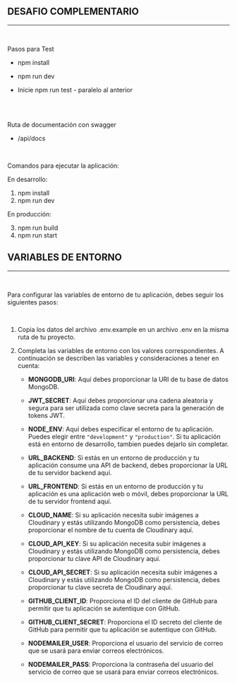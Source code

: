 ## DESAFIO COMPLEMENTARIO

---

<br>

Pasos para Test

- npm install

- npm run dev
- Inicie npm run test - paralelo al anterior

<br>

<br>

Ruta de documentación con swagger

- /api/docs

<br>

Comandos para ejecutar la aplicación:

En desarrollo:

1. npm install
2. npm run dev

En producción:

3. npm run build
4. npm run start

## VARIABLES DE ENTORNO

---

<br>

Para configurar las variables de entorno de tu aplicación, debes seguir los siguientes pasos:

<br>

1. Copia los datos del archivo .env.example en un archivo .env en la misma ruta de tu proyecto.

2. Completa las variables de entorno con los valores correspondientes. A continuación se describen las variables y consideraciones a tener en cuenta:

   - **MONGODB_URI**: Aquí debes proporcionar la URI de tu base de datos MongoDB.

   - **JWT_SECRET**: Aquí debes proporcionar una cadena aleatoria y segura para ser utilizada como clave secreta para la generación de tokens JWT.

   - **NODE_ENV**: Aquí debes especificar el entorno de tu aplicación. Puedes elegir entre `"development"` y `"production"`. Si tu aplicación está en entorno de desarrollo, tambien puedes dejarlo sin completar.

   - **URL_BACKEND**: Si estás en un entorno de producción y tu aplicación consume una API de backend, debes proporcionar la URL de tu servidor backend aquí.

   - **URL_FRONTEND**: Si estás en un entorno de producción y tu aplicación es una aplicación web o móvil, debes proporcionar la URL de tu servidor frontend aquí.

   - **CLOUD_NAME**: Si su aplicación necesita subir imágenes a Cloudinary y estás utilizando MongoDB como persistencia, debes proporcionar el nombre de tu cuenta de Cloudinary aquí.

   - **CLOUD_API_KEY**: Si su aplicación necesita subir imágenes a Cloudinary y estás utilizando MongoDB como persistencia, debes proporcionar tu clave API de Cloudinary aquí.

   - **CLOUD_API_SECRET**: Si su aplicación necesita subir imágenes a Cloudinary y estás utilizando MongoDB como persistencia, debes proporcionar tu clave secreta de Cloudinary aquí.

   - **GITHUB_CLIENT_ID**: Proporciona el ID del cliente de GitHub para permitir que tu aplicación se autentique con GitHub.

   - **GITHUB_CLIENT_SECRET**: Proporciona el ID secreto del cliente de GitHub para permitir que tu aplicación se autentique con GitHub.

   - **NODEMAILER_USER**: Proporciona el usuario del servicio de correo que se usará para enviar correos electrónicos.

   - **NODEMAILER_PASS**: Proporciona la contraseña del usuario del servicio de correo que se usará para enviar correos electrónicos.
